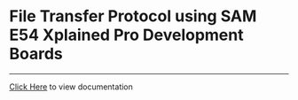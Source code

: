 # File Transfer Protocol using SAM E54 Xplained Pro Development Boards

-----

[Click Here](https://onlinedocs.microchip.com/v2/keyword-lookup?keyword=SAM_E54_XPRO_FTP_BOOTLOADER&redirect=true) to view documentation
